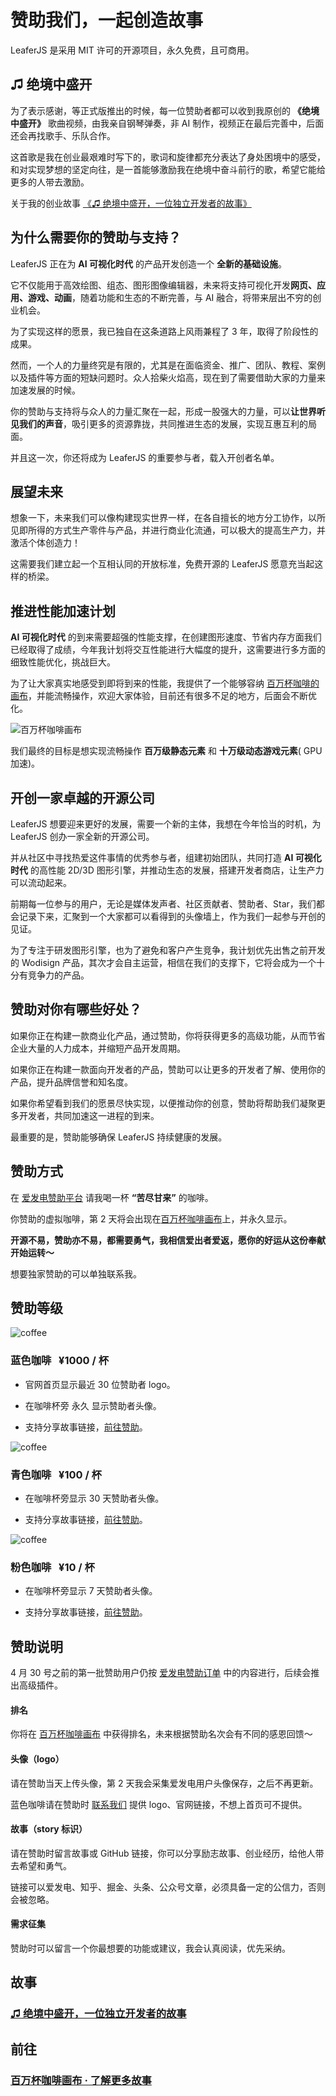 # 赞助我们，一起创造故事

LeaferJS 是采用 MIT 许可的开源项目，永久免费，且可商用。

## ♫ 绝境中盛开

为了表示感谢，等正式版推出的时候，每一位赞助者都可以收到我原创的 **《绝境中盛开》** 歌曲视频，由我亲自钢琴弹奏，非 AI 制作，视频正在最后完善中，后面还会再找歌手、乐队合作。

这首歌是我在创业最艰难时写下的，歌词和旋律都充分表达了身处困境中的感受，和对实现梦想的坚定向往，是一首能够激励我在绝境中奋斗前行的歌，希望它能给更多的人带去激励。

关于我的创业故事 [《♫ 绝境中盛开，一位独立开发者的故事》](/blog/2024-04-08.md)

## 为什么需要你的赞助与支持？

LeaferJS 正在为 **AI 可视化时代** 的产品开发创造一个 **全新的基础设施**。

<!-- ，符合时代需求与趋势。-->

<!-- ，与每一个人息息相关。-->

它不仅能用于高效绘图、组态、图形图像编辑器，未来将支持可视化开发**网页、应用、游戏、动画**，随着功能和生态的不断完善，与 AI 融合，将带来层出不穷的创业机会。

为了实现这样的愿景，我已独自在这条道路上风雨兼程了 3 年，取得了阶段性的成果。

<!-- 不过一个人的力量终究是有限的，尤其是面临资金、推广、团队、教程、案例以及插件等方面的短缺问题，都说众人拾材火焰高，我想现在是时候开始借助大家的力量加速了。 -->

然而，一个人的力量终究是有限的，尤其是在面临资金、推广、团队、教程、案例以及插件等方面的短缺问题时。众人拾柴火焰高，现在到了需要借助大家的力量来加速发展的时候。

<!-- 因此，我真诚地邀请你成为这个伟大梦想的参与者！一起来创建一个属于我们自己的开源社区！ -->

<!-- 发展一个这样的全新生态，我们不仅需要吸引优秀的人才加入，还需要有可持续性的财务支撑。 -->

你的赞助与支持将与众人的力量汇聚在一起，形成一股强大的力量，可以**让世界听见我们的声音**，吸引更多的资源靠拢，共同推进生态的发展，实现互惠互利的局面。

并且这一次，你还将成为 LeaferJS 的重要参与者，载入开创者名单。

<!-- ::: tip 展望

想象一下，未来我们可以像构建现实世界一样，在各自擅长的地方分工协作，以所见即所得的方式生产零件与产品，并进行商业化流通，可以极大的提高生产力，并激活个体创造力！

这需要我们建立起一个互相认同的标准，免费开源的 LeaferJS 愿意先行，充当起这样的桥梁。

::: -->

## 展望未来

想象一下，未来我们可以像构建现实世界一样，在各自擅长的地方分工协作，以所见即所得的方式生产零件与产品，并进行商业化流通，可以极大的提高生产力，并激活个体创造力！

这需要我们建立起一个互相认同的开放标准，免费开源的 LeaferJS 愿意充当起这样的桥梁。

## 推进性能加速计划

**AI 可视化时代** 的到来需要超强的性能支撑，在创建图形速度、节省内存方面我们已经取得了成绩，今年我计划将交互性能进行大幅度的提升，这需要进行多方面的细致性能优化，挑战巨大。

为了让大家真实地感受到即将到来的性能，我提供了一个能够容纳 [百万杯咖啡的画布](https://www.leaferjs.com/coffee/)，并能流畅操作，欢迎大家体验，目前还有很多不足的地方，后面会不断优化。

![百万杯咖啡画布](/image/cafe.png)

我们最终的目标是想实现流畅操作 **百万级静态元素** 和 **十万级动态游戏元素**( GPU 加速)。

## 开创一家卓越的开源公司

LeaferJS 想要迎来更好的发展，需要一个新的主体，我想在今年恰当的时机，为 LeaferJS 创办一家全新的开源公司。

并从社区中寻找热爱这件事情的优秀参与者，组建初始团队，共同打造 **AI 可视化时代** 的高性能 2D/3D 图形引擎，并推动生态的发展，搭建开发者商店，让生产力可以流动起来。

前期每一位参与的用户，无论是媒体发声者、社区贡献者、赞助者、Star，我们都会记录下来，汇聚到一个大家都可以看得到的头像墙上，作为我们一起参与开创的见证。

为了专注于研发图形引擎，也为了避免和客户产生竞争，我计划优先出售之前开发的 Wodisign 产品，其次才会自主运营，相信在我们的支撑下，它将会成为一个十分有竞争力的产品。

<!-- 为了避免和客户产生竞争，也为了更专注于研发图形引擎，我们优先寻找能够继承 Wodisign 产品使命的买家，其次我们才会自主运营。 -->

## 赞助对你有哪些好处？

如果你正在构建一款商业化产品，通过赞助，你将获得更多的高级功能，从而节省企业大量的人力成本，并缩短产品开发周期。

如果你正在构建一款面向开发者的产品，赞助可以让更多的开发者了解、使用你的产品，提升品牌信誉和知名度。

如果你希望看到我们的愿景尽快实现，以便推动你的创意，赞助将帮助我们凝聚更多开发者，共同加速这一进程的到来。

最重要的是，赞助能够确保 LeaferJS 持续健康的发展。

<!-- ## 赞助启动时间

预计 4 月 8 号下午 18:00 正式启动赞助，目前还在最后准备中。 -->

<!-- ## 赞助目标

- 完成 **3 万** 赞助，我暂时不用卖房子坚持，可以更专注打磨正式版上线。

- 完成 **10 万** 赞助，我不用再担心生活问题，大家已经帮助 LeaferJS 产生了行业影响力。

- 完成 **30 万** 赞助，开始注册新公司，往更好的方向发展。

**目前已完成 1 万赞助** -->

<!-- **我在期待这样的奇迹发生，让世界知道，是我们一起创造了这个不平凡的故事。**

如果没那么快发生，也没关系，这个故事或早或晚都会精彩。 -->

<!-- - 完成 **100 万** 赞助，开始组建团队发展，并搭建开发者商店。 -->

## 赞助方式

在 [爱发电赞助平台](https://afdian.net/a/leaferjs) 请我喝一杯 **“苦尽甘来”** 的咖啡。

你赞助的虚拟咖啡，第 2 天将会出现在[百万杯咖啡画布](https://www.leaferjs.com/coffee/)上，并永久显示。

**开源不易，赞助亦不易，都需要勇气，我相信爱出者爱返，愿你的好运从这份奉献开始运转～**

想要独家赞助的可以单独联系我。

## 赞助等级

![coffee](/svg/coffee/coffee-1000-story.svg)

### 蓝色咖啡 &nbsp; ¥1000 / 杯

- 官网首页显示最近 30 位赞助者 logo。

- 在咖啡杯旁 永久 显示赞助者头像。

<!-- - 开创者墙上 永久 显示赞助者头像（即将开放）。 -->

- 支持分享故事链接，[前往赞助](https://afdian.net/a/leaferjs)。

![coffee](/svg/coffee/coffee-100-story.svg)

### 青色咖啡 &nbsp; ¥100 / 杯

- 在咖啡杯旁显示 30 天赞助者头像。

<!-- - 开创者墙上 永久 显示赞助者头像（即将开放）。 -->

- 支持分享故事链接，[前往赞助](https://afdian.net/a/leaferjs)。

![coffee](/svg/coffee/coffee-10-story.svg)

### 粉色咖啡 &nbsp; ¥10 / 杯

- 在咖啡杯旁显示 7 天赞助者头像。

<!-- - 开创者墙上 永久 显示赞助者头像（即将开放）。 -->

- 支持分享故事链接，[前往赞助](https://afdian.net/a/leaferjs)。
<!--

## 赞助赠送

给首批赞助者的福利，计划 4 月底调整为订阅制，加速器不再赠送，[前往赞助](https://afdian.net/a/leaferjs)。

赞助后在 [爱发电订单](https://afdian.net/dashboard/order) 中领取，暂时无法升级等级，后期会对接帐号到 LeaferJS 控制权限。

### 蓝色咖啡

- <del style="color: red"> 1 年蓝色权限，可使用后续开发的内测插件、蓝色权限插件、专业加速器。</del>

- 永久蓝色权限，可使用后续开发的内测插件、蓝色权限插件、[专业加速器](https://www.leaferjs.com/#speed-plan)。

### 青色咖啡

- <del style="color: red"> 1 年青色权限，可使用后续开发的公测插件、青色权限插件、通用加速器。</del>

- 永久青色权限，可使用后续开发的公测插件、青色权限插件、[通用加速器](https://www.leaferjs.com/#speed-plan)。 -->

<!-- ### 粉色咖啡

- 赠送 1 个月公测权限，可提前使用公测功能、插件。 -->

## 赞助说明

4 月 30 号之前的第一批赞助用户仍按 [爱发电赞助订单](https://afdian.net/dashboard/order) 中的内容进行，后续会推出高级插件。

#### 排名

你将在 [百万杯咖啡画布](https://www.leaferjs.com/coffee/) 中获得排名，未来根据赞助名次会有不同的感恩回馈～

<!-- 记得领取你的赞助海报，我们采取统一行动，都在周五 19:00 分享至朋友圈，扩大影响力。 -->

#### 头像（logo）

请在赞助当天上传头像，第 2 天我会采集爱发电用户头像保存，之后不再更新。

蓝色咖啡请在赞助时 [联系我们](https://leaferjs.com/#contact) 提供 logo、官网链接，不想上首页可不提供。

#### 故事（story 标识）

请在赞助时留言故事或 GitHub 链接，你可以分享励志故事、创业经历，给他人带去希望和勇气。

链接可以爱发电、知乎、掘金、头条、公众号文章，必须具备一定的公信力，否则会被忽略。

#### 需求征集

赞助时可以留言一个你最想要的功能或建议，我会认真阅读，优先采纳。

<!-- #### 留言模版

【logo】 图片网址（尺寸 300\*100px 内，建议 svg 格式）

【官网】 官网链接

【故事】 故事网址

【需求】 功能描述/建议（可附上产品类型、参考网址） -->

<!--
## 快速打赏

如果你觉得上述操作比较麻烦，可以直接打赏我写的文章，不过就赠送不了权限了～

![微信](/image/wx-ds.png) -->

<!--
## LeaferJS 需要来自社会的帮助与参与

我们一直致力于推动技术的进步，然而，个体的力量总是有限的，尤其是在面临资金、推广、团队、教程、案例以及插件等方面的短缺问题。

因此，我真诚地邀请你成为这个伟大梦想的参与者！一起来创建一个属于我们自己的开源社区！

无论你是拥有丰富经验的开发者，对设计充满激情，还是想以赞助者的身份支持我们，你在这个过程中都将发挥至关重要的作用。

如果你具有技术专长，不妨考虑开发插件、案例、产品。许多用户都期待从你的技术中受益。

如果你擅长表达，不妨制作教程、传播我们的故事。许多粉丝都想关注你。

如果你精通语言，不妨参与后期的翻译，让世界各地的人都可以享受到 LeaferJS 带来的便利。

作为支持者，你的一个 Star 会让 LeaferJS 产生更大的行业影响力。

而作为赞助者，你的一杯咖啡也将为我们提供有力的支持。

爱出者爱返，福往者福来，我相信你的这些付出会获得加倍的回报，并将带来蝴蝶效应，让 LeaferJS 惠及到更多的人。 -->

<!-- ## 持续发展

如果通过赞助不能实现，后期我们也会考虑提供商业化场景的增强功能、性能优化服务，来减少客户的产品开发时间，以实现稳定的财务支撑，持续开发出更多有价值的开源技术。 -->

<!-- 同时我们也会积极拥抱 Web 标准，甚至促进 LeaferJS 成为 Web 标准的一部分。 -->

## 故事

### [♫ 绝境中盛开，一位独立开发者的故事](/blog/2024-04-08.md)

## 前往

### [百万杯咖啡画布 · 了解更多故事](https://www.leaferjs.com/coffee/)
